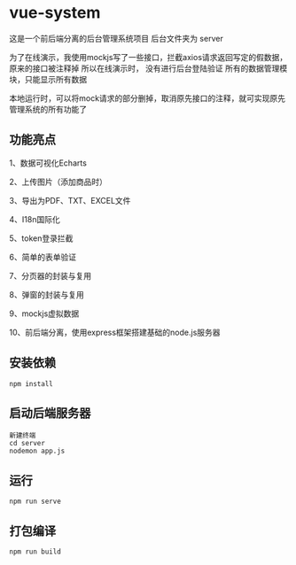 # vue-system

这是一个前后端分离的后台管理系统项目
后台文件夹为 server

为了在线演示，我使用mockjs写了一些接口，拦截axios请求返回写定的假数据，原来的接口被注释掉
所以在线演示时，
    没有进行后台登陆验证
    所有的数据管理模块，只能显示所有数据
    
本地运行时，可以将mock请求的部分删掉，取消原先接口的注释，就可实现原先管理系统的所有功能了

## 功能亮点
1、数据可视化Echarts

2、上传图片（添加商品时）

3、导出为PDF、TXT、EXCEL文件

4、I18n国际化

5、token登录拦截

6、简单的表单验证

7、分页器的封装与复用

8、弹窗的封装与复用

9、mockjs虚拟数据

10、前后端分离，使用express框架搭建基础的node.js服务器


## 安装依赖
```
npm install
```

## 启动后端服务器
```
新建终端
cd server
nodemon app.js
```

## 运行
```
npm run serve
```

## 打包编译
```
npm run build
```

